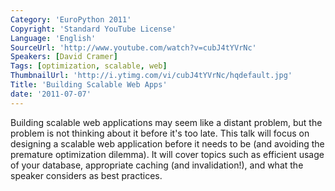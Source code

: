 ```yaml
---
Category: 'EuroPython 2011'
Copyright: 'Standard YouTube License'
Language: 'English'
SourceUrl: 'http://www.youtube.com/watch?v=cubJ4tYVrNc'
Speakers: [David Cramer]
Tags: [optimization, scalable, web]
ThumbnailUrl: 'http://i.ytimg.com/vi/cubJ4tYVrNc/hqdefault.jpg'
Title: 'Building Scalable Web Apps'
date: '2011-07-07'
---
```

Building scalable web applications may seem like a distant problem, but the
problem is not thinking about it before it's too late. This talk will focus on
designing a scalable web application before it needs to be (and avoiding the
premature optimization dilemma). It will cover topics such as efficient usage
of your database, appropriate caching (and invalidation!), and what the
speaker considers as best practices.
